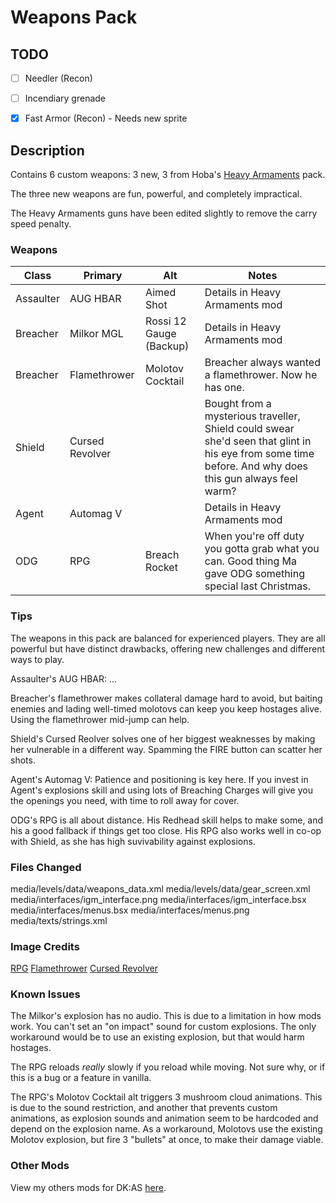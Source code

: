 # Weapons Pack

## TODO

- [ ] Needler (Recon)
- [ ] Incendiary grenade
- [x] Fast Armor (Recon) - Needs new sprite


## Description

Contains 6 custom weapons: 3 new, 3 from Hoba's [Heavy Armaments](https://steamcommunity.com/sharedfiles/filedetails/?id=1571754830) pack.

The three new weapons are fun, powerful, and completely impractical.

The Heavy Armaments guns have been edited slightly to remove the carry speed penalty.

### Weapons

| Class     | Primary         | Alt                     | Notes                                                                                                                                            |
|-----------|-----------------|-------------------------|--------------------------------------------------------------------------------------------------------------------------------------------------|
| Assaulter | AUG HBAR        | Aimed Shot              | Details in Heavy Armaments mod                                                                                                                   |
| Breacher  | Milkor MGL      | Rossi 12 Gauge (Backup) | Details in Heavy Armaments mod                                                                                                                   |
| Breacher  | Flamethrower    | Molotov Cocktail        | Breacher always wanted a flamethrower. Now he has one.                                                                                           |
| Shield    | Cursed Revolver |                         | Bought from a mysterious traveller, Shield could swear she'd seen that glint in his eye from some time before. And why does this gun always feel warm? |
| Agent     | Automag V       |                         | Details in Heavy Armaments mod                                                                                                                   |
| ODG       | RPG             | Breach Rocket           | When you're off duty you gotta grab what you can. Good thing Ma gave ODG something special last Christmas.                                       |

### Tips

The weapons in this pack are balanced for experienced players. They are all powerful but have distinct drawbacks, offering new challenges and different ways to play.

Assaulter's AUG HBAR: ...

Breacher's flamethrower makes collateral damage hard to avoid, but baiting enemies and lading well-timed molotovs can keep you keep hostages alive. Using the flamethrower mid-jump can help.

Shield's Cursed Reolver solves one of her biggest weaknesses by making her vulnerable in a different way. Spamming the FIRE button can scatter her shots.

Agent's Automag V: Patience and positioning is key here. If you invest in Agent's explosions skill and using lots of Breaching Charges will give you the openings you need, with time to roll away for cover.

ODG's RPG is all about distance. His Redhead skill helps to make some, and his a good fallback if things get too close. His RPG also works well in co-op with Shield, as she has high suvivability against explosions.

### Files Changed

media/levels/data/weapons_data.xml
media/levels/data/gear_screen.xml
media/interfaces/igm_interface.png
media/interfaces/igm_interface.bsx
media/interfaces/menus.bsx
media/interfaces/menus.png
media/texts/strings.xml

### Image Credits

[RPG](https://www.piskelapp.com/p/agxzfnBpc2tlbC1hcHByEwsSBlBpc2tlbBiAgICb5KW6CAw/view)
[Flamethrower](http://pixelartmaker.com/art/bd1e626455b3fd8)
[Cursed Revolver](https://www.reddit.com/r/PixelArt/comments/9p05t7/webley_revolver_animations/)

### Known Issues

The Milkor's explosion has no audio. This is due to a limitation in how mods work. You can't set an "on impact" sound for custom explosions. The only workaround would be to use an existing explosion, but that would harm hostages.

The RPG reloads _really_ slowly if you reload while moving. Not sure why, or if this is a bug or a feature in vanilla.

The RPG's Molotov Cocktail alt triggers 3 mushroom cloud animations. This is due to the sound restriction, and another that prevents custom animations, as explosion sounds and animation seem to be hardcoded and depend on the explosion name. As a workaround, Molotovs use the existing Molotov explosion, but fire 3 "bullets" at once, to make their damage viable.

### Other Mods

View my others mods for DK:AS [here](https://steamcommunity.com/id/darkly77/myworkshopfiles/?appid=686200).